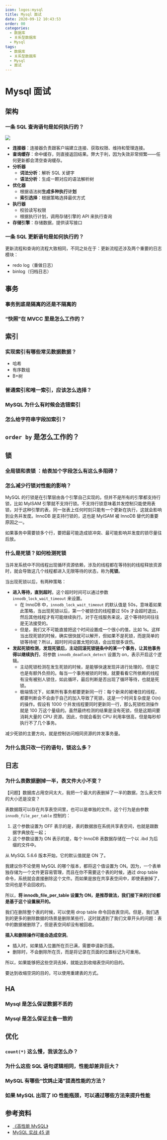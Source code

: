 ```yaml
---
icon: logos:mysql
title: Mysql 面试
date: 2020-09-12 10:43:53
order: 00
categories:
  - 数据库
  - 关系型数据库
  - Mysql
tags:
  - 数据库
  - 关系型数据库
  - Mysql
  - 面试
---
```


# Mysql 面试

## 架构

### 一条 SQL 查询语句是如何执行的？

![](https://raw.githubusercontent.com/dunwu/images/dev/snap/20220720195101.png)

- **连接器**：连接器负责跟客户端建立连接、获取权限、维持和管理连接。
- **查询缓存**：命中缓存，则直接返回结果。弊大于利，因为失效非常频繁——任何更新都会清空查询缓存。
- **分析器**
  - **词法分析**：解析 SQL 关键字
  - **语法分析**：生成一颗对应的语法解析树
- **优化器**
  - 根据语法树**生成多种执行计划**
  - **索引选择**：根据策略选择最优方式
- **执行器**
  - 校验读写权限
  - 根据执行计划，调用存储引擎的 API 来执行查询
- **存储引擎**：存储数据，提供读写接口

### 一条 SQL 更新语句是如何执行的？

更新流程和查询的流程大致相同，不同之处在于：更新流程还涉及两个重要的日志模块：

- redo log（重做日志）
- binlog（归档日志）

## 事务

### 事务到底是隔离的还是不隔离的

### “快照”在 MVCC 里是怎么工作的？

## 索引

### 实现索引有哪些常见数据数据？

- 哈希
- 有序数组
- B+树

### 普通索引和唯一索引，应该怎么选择？

### MySQL 为什么有时候会选错索引

### 怎么给字符串字段加索引？

## `order by` 是怎么工作的？

## 锁

### 全局锁和表锁 ：给表加个字段怎么有这么多阻碍？

### 怎么减少行锁对性能的影响？

MySQL 的行锁是在引擎层由各个引擎自己实现的。但并不是所有的引擎都支持行锁，比如 MyISAM 引擎就不支持行锁。不支持行锁意味着并发控制只能使用表锁，对于这种引擎的表，同一张表上任何时刻只能有一个更新在执行，这就会影响到业务并发度。InnoDB 是支持行锁的，这也是 MyISAM 被 InnoDB 替代的重要原因之一。

如果事务中需要锁多个行，要把最可能造成锁冲突、最可能影响并发度的锁尽量往后放。

### 什么是死锁？如何检测死锁

当并发系统中不同线程出现循环资源依赖，涉及的线程都在等待别的线程释放资源时，就会导致这几个线程都进入无限等待的状态，称为**死锁**。

当出现死锁以后，有两种策略：

- **进入等待，直到超时**。这个超时时间可以通过参数 `innodb_lock_wait_timeout` 来设置。
  - 在 InnoDB 中，`innodb_lock_wait_timeout` 的默认值是 50s，意味着如果此策略，当出现死锁以后，第一个被锁住的线程要过 50s 才会超时退出，然后其他线程才有可能继续执行。对于在线服务来说，这个等待时间往往是无法接受的。
  - 但是，我们又不可能直接把这个时间设置成一个很小的值，比如 1s。这样当出现死锁的时候，确实很快就可以解开，但如果不是死锁，而是简单的锁等待呢？所以，超时时间设置太短的话，会出现很多误伤。
- **发起死锁检测，发现死锁后，主动回滚死锁链条中的某一个事务，让其他事务得以继续执行**。将参数 `innodb_deadlock_detect` 设置为 on，表示开启这个逻辑。
  - 主动死锁检测在发生死锁的时候，是能够快速发现并进行处理的，但是它也是有额外负担的。每当一个事务被锁的时候，就要看看它所依赖的线程有没有被别人锁住，如此循环，最后判断是否出现了循环等待，也就是死锁。
  - 极端情况下，如果所有事务都要更新同一行：每个新来的被堵住的线程，都要判断会不会由于自己的加入导致了死锁，这是一个时间复杂度是 O(n) 的操作。假设有 1000 个并发线程要同时更新同一行，那么死锁检测操作就是 100 万这个量级的。虽然最终检测的结果是没有死锁，但是这期间要消耗大量的 CPU 资源。因此，你就会看到 CPU 利用率很高，但是每秒却执行不了几个事务。

减少死锁的主要方向，就是控制访问相同资源的并发事务量。

### 为什么我只改一行的语句，锁这么多？

## 日志

### 为什么表数据删掉一半，表文件大小不变？

【问题】数据库占用空间太大，我把一个最大的表删掉了一半的数据，怎么表文件的大小还是没变？

表数据既可以存在共享表空间里，也可以是单独的文件。这个行为是由参数 `innodb_file_per_table` 控制的：

1. 这个参数设置为 OFF 表示的是，表的数据放在系统共享表空间，也就是跟数据字典放在一起；
2. 这个参数设置为 ON 表示的是，每个 InnoDB 表数据存储在一个以 .ibd 为后缀的文件中。

从 MySQL 5.6.6 版本开始，它的默认值就是 ON 了。

我建议你不论使用 MySQL 的哪个版本，都将这个值设置为 ON。因为，一个表单独存储为一个文件更容易管理，而且在你不需要这个表的时候，通过 drop table 命令，系统就会直接删除这个文件。而如果是放在共享表空间中，即使表删掉了，空间也是不会回收的。

所以，**将 innodb_file_per_table 设置为 ON，是推荐做法，我们接下来的讨论都是基于这个设置展开的。**

我们在删除整个表的时候，可以使用 drop table 命令回收表空间。但是，我们遇到的更多的删除数据的场景是删除某些行，这时就遇到了我们文章开头的问题：表中的数据被删除了，但是表空间却没有被回收。

**插入和删除操作可能会造成空洞**。

- 插入时，如果插入位置所在页已满，需要申请新页面。
- 删除时，不会删除所在页，而是将记录在页面的位置标记为可重用。

所以，如果能够把这些空洞去掉，就能达到收缩表空间的目的。

要达到收缩空洞的目的，可以使用重建表的方式。

## HA

### Mysql 是怎么保证数据不丢的

### Mysql 是怎么保证主备一致的

## 优化

### `count(*)` 这么慢，我该怎么办？

### 为什么这些 SQL 语句逻辑相同，性能却差异巨大？

### MySQL 有哪些“饮鸩止渴”提高性能的方法？

### 如果 MySQL 出现了 IO 性能瓶颈，可以通过哪些方法来提升性能

## 参考资料

- [《高性能 MySQL》](https://book.douban.com/subject/23008813/)
- [MySQL 实战 45 讲](https://time.geekbang.org/column/intro/139)